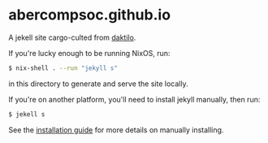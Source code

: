 abercompsoc.github.io
=====================

A jekell site cargo-culted from [daktilo](https://github.com/kronik3r/daktilo).

If you're lucky enough to be running NixOS, run:

```bash
$ nix-shell . --run "jekyll s"
```

in this directory to generate and serve the site locally.

If you're on another platform, you'll need to install jekyll manually, then
run:

```bash
$ jekell s
```
    
See the [installation guide](http://jekyllrb.com/docs/installation/) for more
details on manually installing.
